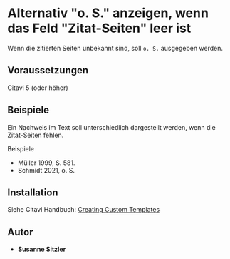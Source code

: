 # Alternativ "o. S." anzeigen, wenn das Feld "Zitat-Seiten" leer ist

Wenn die zitierten Seiten unbekannt sind, soll `o. S.` ausgegeben werden. 

## Voraussetzungen
Citavi 5 (oder höher)

## Beispiele
Ein Nachweis im Text soll unterschiedlich dargestellt werden, wenn die Zitat-Seiten fehlen.

Beispiele
- Müller 1999, S. 581.
- Schmidt 2021, o. S.

## Installation
Siehe Citavi Handbuch: [Creating Custom Templates](http://www.citavi.com/creating_custom_templates)

## Autor

* **Susanne Sitzler**
